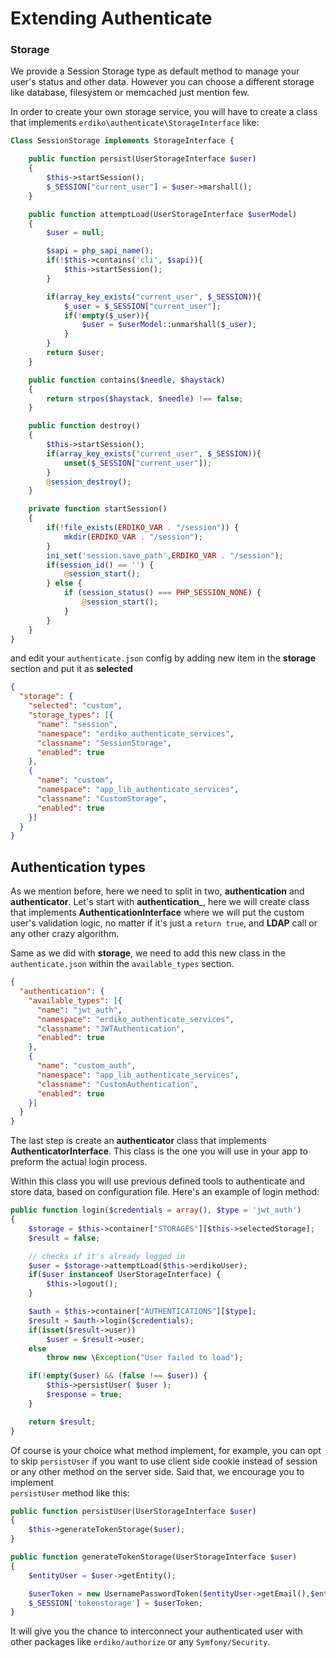 # Extending Authenticate

### Storage

We provide a Session Storage type as default method to manage your user's status and other data. However you can choose
a different storage like database, filesystem or memcached just mention few.

In order to create your own storage service, you will have to create a class that implements `erdiko\authenticate\StorageInterface`
like:
```php
Class SessionStorage implements StorageInterface {

	public function persist(UserStorageInterface $user)
	{
		$this->startSession();
		$_SESSION["current_user"] = $user->marshall();
	}

	public function attemptLoad(UserStorageInterface $userModel)
	{
		$user = null;

		$sapi = php_sapi_name();
		if(!$this->contains('cli', $sapi)){
			$this->startSession();
		}

		if(array_key_exists("current_user", $_SESSION)){
			$_user = $_SESSION["current_user"];
			if(!empty($_user)){
				$user = $userModel::unmarshall($_user);
			}
		}
		return $user;
	}

	public function contains($needle, $haystack)
	{
		return strpos($haystack, $needle) !== false;
	}

	public function destroy()
	{
		$this->startSession();
		if(array_key_exists("current_user", $_SESSION)){
			unset($_SESSION["current_user"]);
		}
		@session_destroy();
	}

	private function startSession()
	{
		if(!file_exists(ERDIKO_VAR . "/session")) {
			mkdir(ERDIKO_VAR . "/session");
		}
		ini_set('session.save_path',ERDIKO_VAR . "/session");
		if(session_id() == '') {
			@session_start();
		} else {
			if (session_status() === PHP_SESSION_NONE) {
				@session_start();
			}
		}
	}
}
```

and edit your `authenticate.json` config by adding new item in the __**storage**__ section and put it as __selected__

```json
{
  "storage": {
    "selected": "custom",
    "storage_types": [{
      "name": "session",
      "namespace": "erdiko_authenticate_services",
      "classname": "SessionStorage",
      "enabled": true
    },
    {
      "name": "custom",
      "namespace": "app_lib_authenticate_services",
      "classname": "CustomStorage",
      "enabled": true
    }]
  }
}
```

Authentication types
--------------------

As we mention before, here we need to split in two, __authentication__ and __authenticator__.
Let's start with __authentication___, here we will create class that implements __**AuthenticationInterface**__ where 
we will put the custom user's validation logic, no matter if it's just a `return true`, and **LDAP** call or any other
crazy algorithm.
  
Same as we did with __storage__, we need to add this new class in the `authenticate.json` within the `available_types`
section.

```json
{
  "authentication": {
    "available_types": [{
      "name": "jwt_auth",
      "namespace": "erdiko_authenticate_services",
      "classname": "JWTAuthentication",
      "enabled": true
    },
    {
      "name": "custom_auth",
      "namespace": "app_lib_authenticate_services",
      "classname": "CustomAuthentication",
      "enabled": true
    }]
  }
}
```

The last step is create an __authenticator__ class that implements __**AuthenticatorInterface**__.
This class is the one you will use in your app to preform the actual login process.

Within this class you will use previous defined tools to authenticate and store data, based on configuration file.
Here's an example of login method:

```php
public function login($credentials = array(), $type = 'jwt_auth')
{
    $storage = $this->container["STORAGES"][$this->selectedStorage];
    $result = false;

    // checks if it's already logged in
    $user = $storage->attemptLoad($this->erdikoUser);
    if($user instanceof UserStorageInterface) {
        $this->logout();
    }

    $auth = $this->container["AUTHENTICATIONS"][$type];
    $result = $auth->login($credentials);
    if(isset($result->user))
        $user = $result->user;
    else
        throw new \Exception("User failed to load");

    if(!empty($user) && (false !== $user)) {
        $this->persistUser( $user );
        $response = true;
    }

    return $result;
}
```

Of course is your choice what method implement, for example, you can opt to skip `persistUser` if you want to use client
side cookie instead of session or any other method on the server side. Said that, we encourage you to implement  
`persistUser` method like this:

```php
public function persistUser(UserStorageInterface $user)
{
    $this->generateTokenStorage($user);
}

public function generateTokenStorage(UserStorageInterface $user)
{
    $entityUser = $user->getEntity();

    $userToken = new UsernamePasswordToken($entityUser->getEmail(),$entityUser->getPassword(),'main',$user->getRoles());
    $_SESSION['tokenstorage'] = $userToken;
}
```

It will give you the chance to interconnect your authenticated user with other packages like `erdiko/authorize` or any
`Symfony/Security`.